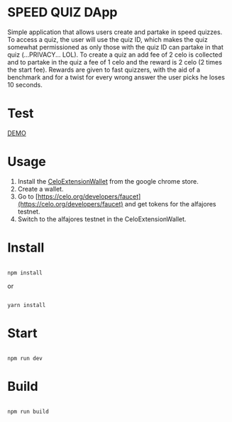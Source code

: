 # SPEED QUIZ DApp

Simple application that allows users create and partake in speed quizzes. To access a quiz, the user will use the quiz ID, which makes the quiz somewhat permissioned as only those with the quiz ID can partake in that quiz (...PRIVACY... LOL). To create a quiz an add fee of 2 celo is collected and to partake in the quiz a fee of 1 celo and the reward is 2 celo (2 times the start fee). Rewards are given to fast quizzers, with the aid of a benchmark and for a twist for every wrong answer the user picks he loses 10 seconds.

 # Test 
 [DEMO](https://eroslearningcurve.github.io/CeloQuiz101/)


# Usage
1. Install the [CeloExtensionWallet](https://chrome.google.com/webstore/detail/celoextensionwallet/kkilomkmpmkbdnfelcpgckmpcaemjcdh?hl=en) from the google chrome store.
2. Create a wallet.
3. Go to [https://celo.org/developers/faucet](https://celo.org/developers/faucet) and get tokens for the alfajores testnet.
4. Switch to the alfajores testnet in the CeloExtensionWallet.


# Install

```

npm install

```

or 

```

yarn install

```

# Start

```

npm run dev

```

# Build

```

npm run build

```
